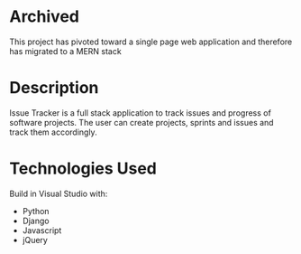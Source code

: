 # Archived
This project has pivoted toward a single page web application and therefore has migrated to a MERN stack

# Description
Issue Tracker is a full stack application to track issues and progress of software projects.  The user can create projects, sprints and issues and track them accordingly.

# Technologies Used
Build in Visual Studio with:
- Python
- Django
- Javascript
- jQuery